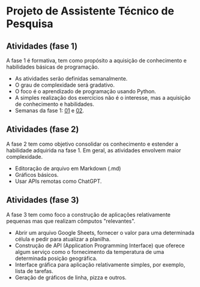 # Projeto de Assistente Técnico de Pesquisa

## Atividades (fase 1)

A fase 1 é formativa, tem como propósito
a aquisição de conhecimento e habilidades 
básicas de programação. 

- As atividades serão definidas semanalmente. 
- O grau de complexidade será gradativo.
- O foco é o aprendizado de programação usando Python. 
- A simples realização dos exercícios não é o interesse,
mas a aquisição de conhecimento e habilidades. 
- Semanas da fase 1: [01](./semana-01/README.md) e [02](./semana-02/README.md). 

## Atividades (fase 2) 

A fase 2 tem como objetivo consolidar os 
conhecimento e estender a habilidade
adquirida na fase 1. Em geral, as atividades
envolvem maior complexidade. 

- Editoração de arquivo em Markdown (.md)
- Gráficos básicos.
- Usar APIs remotas como ChatGPT. 

## Atividades (fase 3) 

A fase 3 tem como foco a construção de 
aplicações relativamente pequenas mas que
realizam cômputos "relevantes". 

- Abrir um arquivo Google Sheets, fornecer o valor
para uma determinada célula e pedir para atualizar a
planilha. 
- Construção de API (Application Programming Interface)
que oferece algum serviço como o fornecimento da temperatura
de uma determinada posição geográfica. 
- Interface gráfica para aplicação relativamente simples,
por exemplo, lista de tarefas. 
- Geração de gráficos de linha, pizza e outros. 
